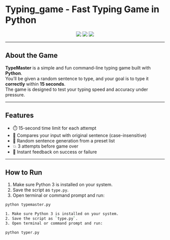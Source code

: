 # Typing_game - Fast Typing Game in Python

<p align="center">
  <img src="https://img.shields.io/badge/Author-farnaztr-grey" />
  <img src="https://img.shields.io/badge/Language-Python-blue" />
  <img src="https://img.shields.io/badge/Game-typing_game-black" />
</p>

---

## About the Game

**TypeMaster** is a simple and fun command-line typing game built with **Python**.  
You’ll be given a random sentence to type, and your goal is to type it **correctly** within **15 seconds**.  
The game is designed to test your typing speed and accuracy under pressure.

---

## Features

- ⏱️ 15-second time limit for each attempt
- 🧪 Compares your input with original sentence (case-insensitive)
- 🎯 Random sentence generation from a preset list
- 💥 3 attempts before game over
- 🔁 Instant feedback on success or failure

---
## How to Run

1. Make sure Python 3 is installed on your system.
2. Save the script as `type.py`.
3. Open terminal or command prompt and run:

```bash
python typemaster.py

1. Make sure Python 3 is installed on your system.
2. Save the script as `type.py`.
3. Open terminal or command prompt and run:

python typer.py
